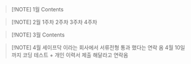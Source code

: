 
> [!NOTE] 1월
> Contents


> [!NOTE] 2월
> 1주차 
> 2주차
> 3주차
> 4주차


> [!NOTE] 3월
> Contents


> [!NOTE] 4월
> 세이프닥 이라는 회사에서 서류전형 통과 했다는 연락 옴 
> 4월 10일까지 코딩 테스트 + 개인 이력서 제출 해달라고 연락옴 
